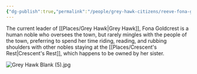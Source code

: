```yaml
---
{"dg-publish":true,"permalink":"/people/grey-hawk-citizens/reeve-fona-goldcrest/"}
---
```


The current leader of [[Places/Grey Hawk\|Grey Hawk]], Fona Goldcrest is a human noble who oversees the town, but rarely mingles with the people of the town, preferring to spend her time riding, reading, and rubbing shoulders with other nobles staying at the [[Places/Crescent's Rest\|Crescent's Rest]], which happens to be owned by her sister.  

![Grey Hawk Blank (5).jpg](/img/user/Z_Attachments/Grey%20Hawk%20Blank%20(5).jpg)